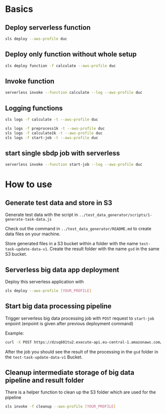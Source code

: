 
# Basics
## Deploy serverless function
```bash
sls deploy --aws-profile duc
```

## Deploy only function without whole setup
```bash
sls deploy function -f calculate --aws-profile duc
```

## Invoke function
```bash
serverless invoke --function calculate --log --aws-profile duc
```

## Logging functions
```bash
sls logs -f calculate -t --aws-profile duc

sls logs -f preprocess1k -t --aws-profile duc
sls logs -f calculate1k -t --aws-profile duc
sls logs -f start-job -t --aws-profile duc
```

## start single sbdp job with serverless
```bash
serverless invoke --function start-job --log --aws-profile duc
```


# How to use
## Generate test data and store in S3

Generate test data with the script in `../test_data_generator/scripts/1-generate-task-data.js`

Check out the command in `../test_data_generator/README.md` to create data files on your machine.

Store generated files in a S3 bucket within a folder with the name `test-task-update-data-v1`.
Create the result folder with the name `gsd` in the same S3 bucket.

## Serverless big data app deployment

Deploy this serverless application with
```bash
sls deploy --aws-profile [YOUR_PROFILE]
```

## Start big data processing pipeline

Trigger serverless big data processing job with `POST` request to `start-job` enpoint (enpoint is given after previous deployment command)

Example:
```bash
curl -X POST https://dzsq601tu2.execute-api.eu-central-1.amazonaws.com/dev/start-job -H "Content-Type: application/json" -d '{"jobId":"value1"}'
```

After the job you should see the result of the processing in the `gsd` folder in the `test-task-update-data-v1` Bucket.

## Cleanup intermediate storage of big data pipeline and result folder

There is a helper function to clean up the S3 folder which are used for the pipeline

```bash
sls invoke -f cleanup --aws-profile [YOUR_PROFILE]
```
